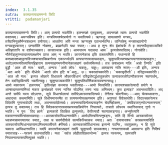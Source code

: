 ```yaml
---
index:  3.1.35
sutra:  कास्प्रत्ययादाममन्त्रे लिटि
vritti:  padamanjari
---
```


	कास्प्रत्ययादाममन्त्रे लिटि।। आम् प्रत्ययो भवतीति। हलन्तपक्षे एतदुक्तम्, अदन्तपक्षे त्वामः प्रत्ययो भवतीति वक्तव्यम्। अमन्त्रविषय इति। मन्त्रविषयश्चेत्प्रयोगो न भवतीत्यर्थः। ऋग्यजुः सामलक्षणो मन्त्रम्, तत्रैवाभियुक्तैर्मन्त्रशब्दस्य प्रयोगात्। आथर्वणा अपि मन्त्रा ऋग्यजुष एवान्तर्भवन्ति। तान्त्रिकेषु मन्त्रशब्दप्रयोगो मन्त्रवदुपचारात्। छन्दसीति नोक्तम्, ब्राह्मणेऽपि यथा स्यात्---अथ ह शुनः शेप ईक्षांचक्रे ते ह तदन्तर्वेद्यासाञ्चक्रिरे अविज्ञातानि च दर्शयाञ्चकार। कासाञ्चक्र इति। आमन्तस्य पदत्वम्ठ आमः` इत्यत्रोपपादितम्। नोनावेति। नौतेर्यङ्लुगन्तात्प्रत्ययलक्षणेन प्राप्त आम् न भवति। कारयनेकाच इति वक्तव्यमिति। यथान्यासे हि कशब्दादशब्दाद्वागादिभ्यश्चाचारक्विबन्तेभ्य एकाज्भ्योऽपि प्रत्ययान्तत्वादाम्प्रसङ्ग, चुलुम्पादिभ्यश्चाप्रत्ययान्तत्वादप्रसङ्गः; अतोऽव्याप्त्यतिव्याप्तिपहिहाराय प्रत्ययग्रहणमपनीयानेकाज्ग्रहणं कर्तव्यमित्यर्थः। तत्र कशब्दस्य णलि `अचो ञ्णिति` इति वृद्धौ `आत औ णलः` चकौ, अन्यत्र `अतो लोपः` चकतुः, चकुः; अशब्दस्य णलि रूपम्---औ इति, अन्यत्र `अत आदेः` इति दीर्धत्वे `आतो लोप इटि च`अतुः, उः। चकासांचकारेति। `चकासृदीप्तौ`। दरिद्राञ्चकारेति। `आत औ णलः` इत्यत्र ओकारे विधातव्ये औकारविधानं दरिद्रातेरार्द्धधातुकलोप उत्याकारलोपेऽप्यौकारस्य श्रवणार्थम्, तेन ददरिद्रावित्यपि भवतीत्याहुः। चुलुम्पाञ्चकारेति! चुलुम्पतिर्वार्त्तिककारवचनात्साधुः।
	आमो मकारस्य `हलन्त्यम्` इतीत्संज्ञा कस्मान्न भवतीत्याह---आमो मित्त्वमिति। कारयाश्चकारेत्यादौ प्रयोगे य आम्शब्दस्तस्यामित्त्वं मकार इत्संज्ञको यस्य नास्ति सोऽमित् तस्य भावः अमित्त्वम्। कुत इत्याह? अदन्तत्वादिति। अद् अन्ते समीपे यस्य सोऽदन्तः, सूत्रे विधानवेलायां समीपेऽकारवत्त्वादित्यर्थः। तेनैतन्न चोदनीयम्---आम् चेत्कथमदन्तः, अथादन्तः कथमामिति। सूत्रे विधीयमानस्यैव वा प्रत्ययस्योपलक्षणमाम इति। अगुणत्वं विदेस्तथेति। विदाञ्चकारेत्यत्र विदेरामि गुणाभावोऽपि तथा, अदन्तत्वादेवेत्यर्थः। अदन्तत्वादित्येतत्प्रसङ्गेन चेदमिहोक्तम्, `उषविदजागृभ्योऽन्यतरस्याम्` इत्यत्र तु वक्तव्यम्। तत्र हि विदेरकारान्तत्वमाम्प्रत्ययसन्नियोगेन निपात्यते, तत्रातो लोपस्य स्थानिवत्त्वाद् गुणो न भवति। न पुनः `विद ज्ञाने` इत्यकारो विवक्षित इत्युच्यते; वेत्तीत्यादौ श्रवणप्रसङ्गात्। अभ्युपेत्यापि मकारान्तत्वमित्संज्ञाभावमाह---आस्कासोराम्विधानाच्चेति। आमोऽमित्त्वमित्यनुषङ्गः, सति हि मित्त्वे आस्कासोराम् भवन्नप्यचामन्त्यात्परः स्यात्, तथा च सवर्णदीर्घत्वे सत्यकिञ्चित्करः स्यात्। अतः `दयायासश्च` कास्प्रत्ययादिति आस्कासोराम्विधानादप्यामऽमित्त्वमवसीयते #त्यिर्थः। आस्चकासोर्विधानाच्च इत्यन्ये पठन्ति, तदयुक्तम्; न हि सूत्रे चकास आम्विधानमस्ति। यदपि कास्यनेकाज्ग्रहणं तदपि चुलुम्पादौ सावकाशम्। नन्वदन्तत्वपक्षे आमामन्त्र इति निर्देश्यं स्यात्तत्राह---पररूपं कतन्तवदिति। यथा `सर्वत्र लोहीतादिकतन्तेभ्यः` इत्यत्र पररूपम्, एवमत्रापि निपातनात्पररूपमित्युक्तं भवति।।
